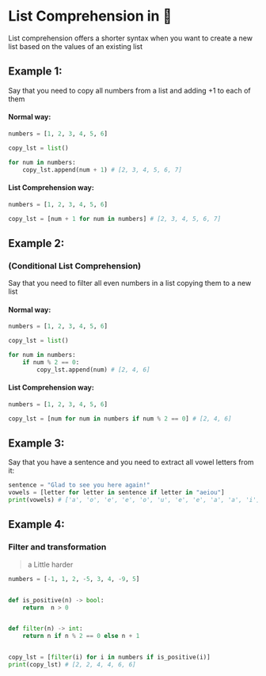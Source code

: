 # List Comprehension in 🐍
List comprehension offers a shorter syntax when you want to create a new list based on the values
of an existing list
 ## Example 1:
Say that you need to copy all numbers from a list and
adding +1 to each of them 
#### Normal way:
```python
numbers = [1, 2, 3, 4, 5, 6]

copy_lst = list()

for num in numbers:
    copy_lst.append(num + 1) # [2, 3, 4, 5, 6, 7]
```

#### List Comprehension way:
```python
numbers = [1, 2, 3, 4, 5, 6]

copy_lst = [num + 1 for num in numbers] # [2, 3, 4, 5, 6, 7]
```

 ## Example 2:
### (Conditional List Comprehension)
Say that you need to filter all even numbers 
in a list copying them to a new list

#### Normal way:
```python
numbers = [1, 2, 3, 4, 5, 6]

copy_lst = list()

for num in numbers:
    if num % 2 == 0:
        copy_lst.append(num) # [2, 4, 6]
```

#### List Comprehension way:
```python
numbers = [1, 2, 3, 4, 5, 6]

copy_lst = [num for num in numbers if num % 2 == 0] # [2, 4, 6]
```

## Example 3:
Say that you have a sentence and you need to 
extract all vowel letters from it:
```python
sentence = "Glad to see you here again!"
vowels = [letter for letter in sentence if letter in "aeiou"]
print(vowels) # ['a', 'o', 'e', 'e', 'o', 'u', 'e', 'e', 'a', 'a', 'i']
```

## Example 4:
### Filter and transformation 
> a Little harder
```python
numbers = [-1, 1, 2, -5, 3, 4, -9, 5]


def is_positive(n) -> bool:
    return  n > 0


def filter(n) -> int:
    return n if n % 2 == 0 else n + 1


copy_lst = [filter(i) for i in numbers if is_positive(i)]
print(copy_lst) # [2, 2, 4, 4, 6, 6]
```